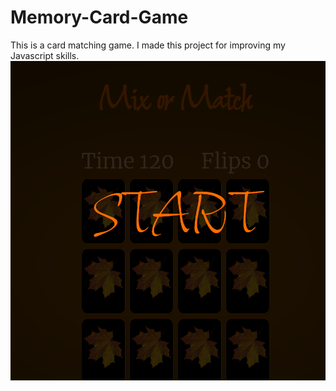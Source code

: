 # Memory-Card-Game
This is a card matching game. I made this project for improving my Javascript skills.
![](assets/start.png)
